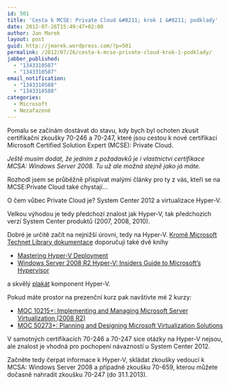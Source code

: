 ```yaml
---
id: 501
title: 'Cesta k MCSE: Private Cloud &#8211; krok 1 &#8211; podklady'
date: 2012-07-26T15:49:47+02:00
author: Jan Marek
layout: post
guid: http://jmarek.wordpress.com/?p=501
permalink: /2012/07/26/cesta-k-mcse-private-cloud-krok-1-podklady/
jabber_published:
  - "1343310587"
  - "1343310587"
email_notification:
  - "1343310588"
  - "1343310588"
categories:
  - Microsoft
  - Nezařazené
---
```

Pomalu se začínám dostávat do stavu, kdy bych byl ochoten zkusit certifikační zkoušky 70-246 a 70-247, které jsou cestou k nové certifikaci Microsoft Certified Solution Expert (MCSE): Private Cloud.

_Ještě musím dodat, že jedním z požadavků je i vlastnictví certifikace MCSA: Windows Server 2008. Tu už ale možná stejně jako já máte._

Rozhodl jsem se průběžně přispívat malými články pro ty z vás, kteří se na MCSE:Private Cloud také chystají&#8230;

O čem vůbec Private Cloud je? System Center 2012 a virtualizace Hyper-V.

Velkou výhodou je tedy předchozí znalost jak Hyper-V, tak předchozích verzí System Center produktů (2007, 2008, 2010).

Dobré je určitě začít na nejnižší úrovni, tedy na Hyper-V. <a href="http://technet.microsoft.com/en-us/library/cc753637(WS.10).aspx" target="_blank">Kromě Microsoft Technet Library dokumentace</a> doporučuji také dvě knihy

  * [Mastering Hyper-V Deployment](http://www.amazon.com/Mastering-Hyper-V-Deployment-Aidan-Finn/dp/0470876530)
  * <a href="http://www.amazon.com/Windows-Server-2008-Hyper-V-Microsofts/dp/047062700X/" target="_blank">Windows Server 2008 R2 Hyper-V: Insiders Guide to Microsoft&#8217;s Hypervisor</a>

a skvělý <a href="http://www.microsoft.com/en-us/download/details.aspx?id=2688" target="_blank">plakát</a> komponent Hyper-V.

Pokud máte prostor na prezenční kurz pak navštivte mé 2 kurzy:

  * <a href="http://learning.wbi.cz/kurzy/23-27-implementing-and-managing-microsoft-server-virtualization-2008-r2.aspx" target="_blank">MOC 10215+: Implementing and Managing Microsoft Server Virtualization (2008 R2)</a>
  * <a href="http://learning.wbi.cz/kurzy/79-27-planning-and-designing-microsoft-virtualization-solutions.aspx" target="_blank">MOC 50273+: Planning and Designing Microsoft Virtualization Solutions</a>

V samotných certifikacích 70-246 a 70-247 sice otázky na Hyper-V nejsou, ale znalost je vhodná pro pochopení návazností u System Center 2012.

Začněte tedy čerpat informace k Hyper-V, skládat zkoušky vedoucí k MCSA: Windows Server 2008 a případně zkoušku 70-659, kterou můžete dočasně nahradit zkoušku 70-247 (do 31.1.2013).